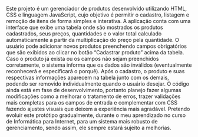 Este projeto é um gerenciador de produtos desenvolvido utilizando HTML, CSS e linguagem JavaScript, cujo objetivo é permitir o cadastro, listagem e remoção de itens de forma simples e interativa.  A aplicação conta com uma interface que exibe uma tabela onde são mostrados os produtos cadastrados, seus preços, quantidades e o valor total calculado automaticamente a partir da multiplicação do preço  pela quantidade. O usuário pode adicionar novos produtos preenchendo campos obrigatórios que são exibidos ao clicar no botão “Cadastrar produto” acima da tabela. Caso o produto já exista ou os campos não sejam preenchidos corretamente, o sistema informa que os dados são inválidos (eventualmente reconhecerá e especificará o porquê). Após o cadastro, o produto e suas respectivas informações aparecem na tabela junto com os demais, podendo ser removido individualmente quando o usuário desejar. O código ainda está em fase de desenvolvimento, portanto planejo fazer algumas modificações como a melhorar o tratamento de erros, trazer validações mais completas para os campos de entrada e complementar com CSS fazendo ajustes visuais que deixem a experiência mais agradável. Pretendo evoluir este protótipo gradualmente, durante o meu aprendizado no curso de Informática para Internet, para um sistema mais robusto de gerenciamento, sendo assim, ele sempre estará sujeito a melhorias.
